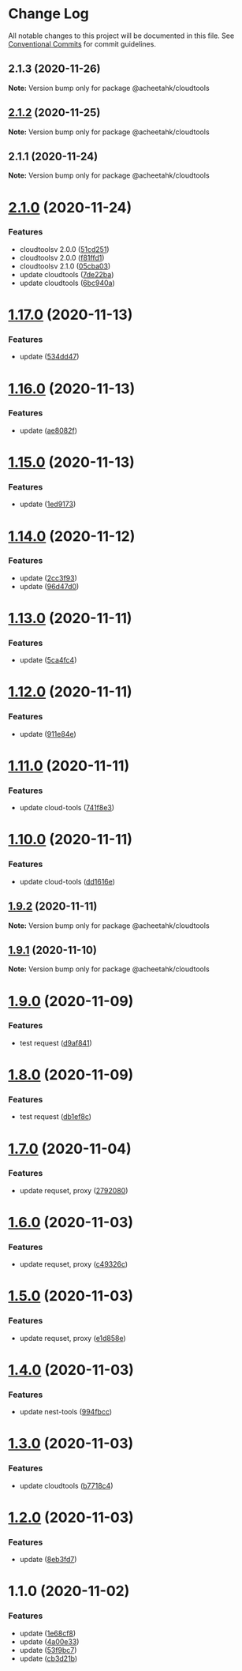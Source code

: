 # Change Log

All notable changes to this project will be documented in this file.
See [Conventional Commits](https://conventionalcommits.org) for commit guidelines.

## 2.1.3 (2020-11-26)

**Note:** Version bump only for package @acheetahk/cloudtools





## [2.1.2](https://github.com/A-CheetahK/acheetahk/compare/@acheetahk/cloudtools@2.1.1...@acheetahk/cloudtools@2.1.2) (2020-11-25)

**Note:** Version bump only for package @acheetahk/cloudtools





## 2.1.1 (2020-11-24)

**Note:** Version bump only for package @acheetahk/cloudtools





# [2.1.0](https://github.com/A-CheetahK/acheetahk/compare/@acheetahk/cloudtools@1.17.0...@acheetahk/cloudtools@2.1.0) (2020-11-24)


### Features

* cloudtoolsv 2.0.0 ([51cd251](https://github.com/A-CheetahK/acheetahk/commit/51cd25114e5d735629c71bf7f012e87547b08354))
* cloudtoolsv 2.0.0 ([f81ffd1](https://github.com/A-CheetahK/acheetahk/commit/f81ffd1eda61101e9c389d3e9095e88e87dcd2d4))
* cloudtoolsv 2.1.0 ([05cba03](https://github.com/A-CheetahK/acheetahk/commit/05cba034d0911e676858d02ae61cd9a8797d6932))
* update cloudtools ([7de22ba](https://github.com/A-CheetahK/acheetahk/commit/7de22ba41d6b01722c598cf0acef0aee2d230fa7))
* update cloudtools ([6bc940a](https://github.com/A-CheetahK/acheetahk/commit/6bc940a986c05d9cc8a4f23be10d9fb704352bc4))





# [1.17.0](https://github.com/A-CheetahK/acheetahk/compare/@acheetahk/cloudtools@1.16.0...@acheetahk/cloudtools@1.17.0) (2020-11-13)


### Features

* update ([534dd47](https://github.com/A-CheetahK/acheetahk/commit/534dd474751676c02764586b58cb52641527af89))





# [1.16.0](https://github.com/A-CheetahK/acheetahk/compare/@acheetahk/cloudtools@1.15.0...@acheetahk/cloudtools@1.16.0) (2020-11-13)


### Features

* update ([ae8082f](https://github.com/A-CheetahK/acheetahk/commit/ae8082f49725b9a386135f8e1fdecba7861d391d))





# [1.15.0](https://github.com/A-CheetahK/acheetahk/compare/@acheetahk/cloudtools@1.14.0...@acheetahk/cloudtools@1.15.0) (2020-11-13)


### Features

* update ([1ed9173](https://github.com/A-CheetahK/acheetahk/commit/1ed917377e0234b5eb2a4f8a06cd5c9d3ffee932))





# [1.14.0](https://github.com/A-CheetahK/acheetahk/compare/@acheetahk/cloudtools@1.13.0...@acheetahk/cloudtools@1.14.0) (2020-11-12)


### Features

* update ([2cc3f93](https://github.com/A-CheetahK/acheetahk/commit/2cc3f93fa7ddaf6c74207a90d2bb15c3a8bcdee2))
* update ([96d47d0](https://github.com/A-CheetahK/acheetahk/commit/96d47d0f0eeb94560ec3070ed530351e87bfc8dc))





# [1.13.0](https://github.com/A-CheetahK/acheetahk/compare/@acheetahk/cloudtools@1.12.0...@acheetahk/cloudtools@1.13.0) (2020-11-11)


### Features

* update ([5ca4fc4](https://github.com/A-CheetahK/acheetahk/commit/5ca4fc45c681104f19e0cc8980fd2f414ddaca30))





# [1.12.0](https://github.com/A-CheetahK/acheetahk/compare/@acheetahk/cloudtools@1.11.0...@acheetahk/cloudtools@1.12.0) (2020-11-11)


### Features

* update ([911e84e](https://github.com/A-CheetahK/acheetahk/commit/911e84e076e8b6e32f9ccb9cdea39a0213066ad3))





# [1.11.0](https://github.com/A-CheetahK/acheetahk/compare/@acheetahk/cloudtools@1.10.0...@acheetahk/cloudtools@1.11.0) (2020-11-11)


### Features

* update cloud-tools ([741f8e3](https://github.com/A-CheetahK/acheetahk/commit/741f8e30a94b620e5610dee750b3a8dfe01700c5))





# [1.10.0](https://github.com/A-CheetahK/acheetahk/compare/@acheetahk/cloudtools@1.9.2...@acheetahk/cloudtools@1.10.0) (2020-11-11)


### Features

* update cloud-tools ([dd1616e](https://github.com/A-CheetahK/acheetahk/commit/dd1616e1e261baa549fb05c59c07cf56d158b91a))





## [1.9.2](https://github.com/A-CheetahK/acheetahk/compare/@acheetahk/cloudtools@1.9.1...@acheetahk/cloudtools@1.9.2) (2020-11-11)

**Note:** Version bump only for package @acheetahk/cloudtools





## [1.9.1](https://github.com/A-CheetahK/acheetahk/compare/@acheetahk/cloudtools@1.9.0...@acheetahk/cloudtools@1.9.1) (2020-11-10)

**Note:** Version bump only for package @acheetahk/cloudtools





# [1.9.0](https://github.com/A-CheetahK/acheetahk/compare/@acheetahk/cloudtools@1.8.0...@acheetahk/cloudtools@1.9.0) (2020-11-09)


### Features

* test request ([d9af841](https://github.com/A-CheetahK/acheetahk/commit/d9af84131d209e3c248c6bb60fc660562c56e95d))





# [1.8.0](https://github.com/A-CheetahK/acheetahk/compare/@acheetahk/cloudtools@1.7.0...@acheetahk/cloudtools@1.8.0) (2020-11-09)


### Features

* test request ([db1ef8c](https://github.com/A-CheetahK/acheetahk/commit/db1ef8c9ddede8bae726cdc2c25bcdcd8dc92b11))





# [1.7.0](https://github.com/A-CheetahK/acheetahk/compare/@acheetahk/cloudtools@1.6.0...@acheetahk/cloudtools@1.7.0) (2020-11-04)


### Features

* update requset, proxy ([2792080](https://github.com/A-CheetahK/acheetahk/commit/27920800a3fba3c2e959d5dded2611a1c0633681))





# [1.6.0](https://github.com/A-CheetahK/acheetahk/compare/@acheetahk/cloudtools@1.5.0...@acheetahk/cloudtools@1.6.0) (2020-11-03)


### Features

* update requset, proxy ([c49326c](https://github.com/A-CheetahK/acheetahk/commit/c49326cd9dc2a20fd7ce384c85f119d11dab78e4))





# [1.5.0](https://github.com/A-CheetahK/acheetahk/compare/@acheetahk/cloudtools@1.4.0...@acheetahk/cloudtools@1.5.0) (2020-11-03)


### Features

* update requset, proxy ([e1d858e](https://github.com/A-CheetahK/acheetahk/commit/e1d858e878fa8dfa1bd886c430b8ad556b81fbdc))





# [1.4.0](https://github.com/A-CheetahK/acheetahk/compare/@acheetahk/cloudtools@1.3.0...@acheetahk/cloudtools@1.4.0) (2020-11-03)


### Features

* update nest-tools ([994fbcc](https://github.com/A-CheetahK/acheetahk/commit/994fbcce97454d6aa2a16de0d702bfc32a32bb56))





# [1.3.0](https://github.com/A-CheetahK/acheetahk/compare/@acheetahk/cloudtools@1.2.0...@acheetahk/cloudtools@1.3.0) (2020-11-03)


### Features

* update cloudtools ([b7718c4](https://github.com/A-CheetahK/acheetahk/commit/b7718c4043687d341c65323f2750cbe5b9ebfe22))





# [1.2.0](https://github.com/A-CheetahK/acheetahk/compare/@acheetahk/cloudtools@1.1.0...@acheetahk/cloudtools@1.2.0) (2020-11-03)


### Features

* update ([8eb3fd7](https://github.com/A-CheetahK/acheetahk/commit/8eb3fd7247c1f184b550e9a74b914d4077dc3c07))





# 1.1.0 (2020-11-02)


### Features

* update ([1e68cf8](https://github.com/A-CheetahK/acheetahk/commit/1e68cf8adeec545466290c3d089145447912b95f))
* update ([4a00e33](https://github.com/A-CheetahK/acheetahk/commit/4a00e33589e0094c4a0de2198934abc04e6ec29c))
* update ([53f9bc7](https://github.com/A-CheetahK/acheetahk/commit/53f9bc7c9c1016fb3ba7e92c1c31ef972550ce93))
* update ([cb3d21b](https://github.com/A-CheetahK/acheetahk/commit/cb3d21bc4a6d1855ba6f354ca127c3d39faf12bd))
